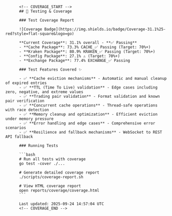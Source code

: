           <!-- COVERAGE_START -->
          ## 🧪 Testing & Coverage
          
          ### Test Coverage Report
          
          ![Coverage Badge](https://img.shields.io/badge/Coverage-31.1%25-red?style=flat-square&logo=go)
          
          **Current Coverage**: 31.1% overall - **✅ Passing**
          - **Cache Package**: 73.3% CACHE_✅ Passing (Target: 70%+)
          - **Kraken Package**: 80.9% KRAKEN_✅ Passing (Target: 70%+) 
          - **Config Package**: 27.1% ⚠️ (Target: 70%+)
          - **Exchange Package**: 77.4% EXCHANGE_✅ Passing
          
          ### Test Features Covered ✨
          
          - ✅ **Cache eviction mechanisms** - Automatic and manual cleanup of expired entries
          - ✅ **TTL (Time To Live) validation** - Edge cases including zero, negative, and extreme values
          - ✅ **Trading pair validation** - Format validation and known pair verification
          - ✅ **Concurrent cache operations** - Thread-safe operations with race detection
          - ✅ **Memory cleanup and optimization** - Efficient eviction under memory pressure
          - ✅ **Error handling and edge cases** - Comprehensive error scenarios
          - ✅ **Resilience and fallback mechanisms** - WebSocket to REST API fallback
          
          ### Running Tests
          
          ```bash
          # Run all tests with coverage
          go test -cover ./...
          
          # Generate detailed coverage report  
          ./scripts/coverage-report.sh
          
          # View HTML coverage report
          open reports/coverage/coverage.html
          ```
          
          Last updated: 2025-09-24 14:57:04 UTC
          <!-- COVERAGE_END -->
